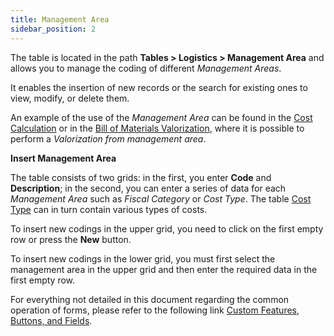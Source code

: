 ```yaml
---
title: Management Area 
sidebar_position: 2
---
```


The table is located in the path **Tables > Logistics > Management Area** and allows you to manage the coding of different *Management Areas*.

It enables the insertion of new records or the search for existing ones to view, modify, or delete them.

An example of the use of the *Management Area* can be found in the [Cost Calculation](/docs/controlling/cost-calculation/cost/) or in the [Bill of Materials Valorization](/docs/erp-home/registers/production/bill-of-materials/assemblies-valorization/), where it is possible to perform a *Valorization from management area*.

**Insert Management Area**

The table consists of two grids: in the first, you enter **Code** and **Description**; in the second, you can enter a series of data for each *Management Area* such as *Fiscal Category* or *Cost Type*. The table [Cost Type](/docs/configurations/tables/logistics/cost-type/) can in turn contain various types of costs.

To insert new codings in the upper grid, you need to click on the first empty row or press the **New** button.

To insert new codings in the lower grid, you must first select the management area in the upper grid and then enter the required data in the first empty row.

For everything not detailed in this document regarding the common operation of forms, please refer to the following link [Custom Features, Buttons, and Fields](/docs/guide/common).
